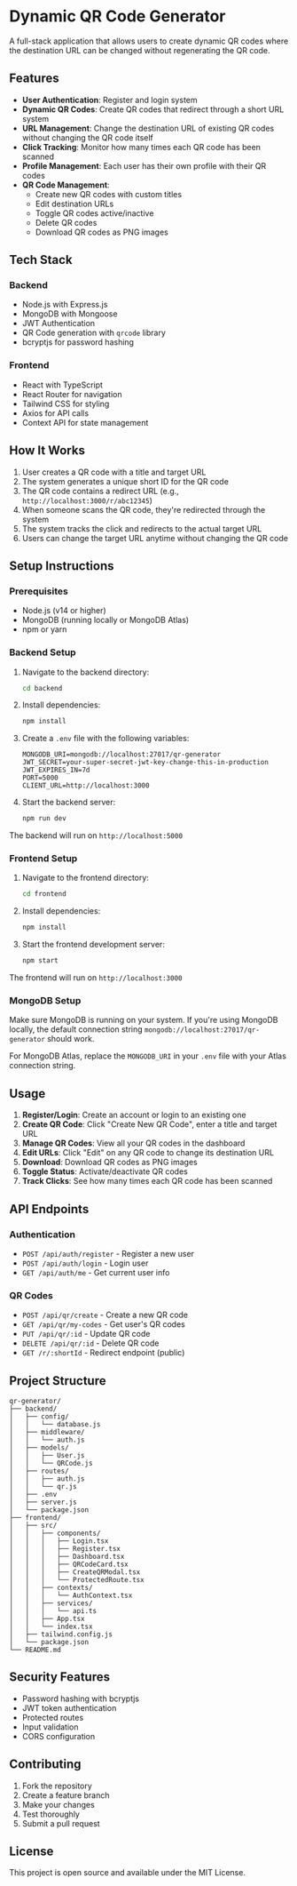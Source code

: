 # Dynamic QR Code Generator

A full-stack application that allows users to create dynamic QR codes where the destination URL can be changed without regenerating the QR code.

## Features

- **User Authentication**: Register and login system
- **Dynamic QR Codes**: Create QR codes that redirect through a short URL system
- **URL Management**: Change the destination URL of existing QR codes without changing the QR code itself
- **Click Tracking**: Monitor how many times each QR code has been scanned
- **Profile Management**: Each user has their own profile with their QR codes
- **QR Code Management**:
  - Create new QR codes with custom titles
  - Edit destination URLs
  - Toggle QR codes active/inactive
  - Delete QR codes
  - Download QR codes as PNG images

## Tech Stack

### Backend
- Node.js with Express.js
- MongoDB with Mongoose
- JWT Authentication
- QR Code generation with `qrcode` library
- bcryptjs for password hashing

### Frontend
- React with TypeScript
- React Router for navigation
- Tailwind CSS for styling
- Axios for API calls
- Context API for state management

## How It Works

1. User creates a QR code with a title and target URL
2. The system generates a unique short ID for the QR code
3. The QR code contains a redirect URL (e.g., `http://localhost:3000/r/abc12345`)
4. When someone scans the QR code, they're redirected through the system
5. The system tracks the click and redirects to the actual target URL
6. Users can change the target URL anytime without changing the QR code

## Setup Instructions

### Prerequisites
- Node.js (v14 or higher)
- MongoDB (running locally or MongoDB Atlas)
- npm or yarn

### Backend Setup

1. Navigate to the backend directory:
   ```bash
   cd backend
   ```

2. Install dependencies:
   ```bash
   npm install
   ```

3. Create a `.env` file with the following variables:
   ```env
   MONGODB_URI=mongodb://localhost:27017/qr-generator
   JWT_SECRET=your-super-secret-jwt-key-change-this-in-production
   JWT_EXPIRES_IN=7d
   PORT=5000
   CLIENT_URL=http://localhost:3000
   ```

4. Start the backend server:
   ```bash
   npm run dev
   ```

The backend will run on `http://localhost:5000`

### Frontend Setup

1. Navigate to the frontend directory:
   ```bash
   cd frontend
   ```

2. Install dependencies:
   ```bash
   npm install
   ```

3. Start the frontend development server:
   ```bash
   npm start
   ```

The frontend will run on `http://localhost:3000`

### MongoDB Setup

Make sure MongoDB is running on your system. If you're using MongoDB locally, the default connection string `mongodb://localhost:27017/qr-generator` should work.

For MongoDB Atlas, replace the `MONGODB_URI` in your `.env` file with your Atlas connection string.

## Usage

1. **Register/Login**: Create an account or login to an existing one
2. **Create QR Code**: Click "Create New QR Code", enter a title and target URL
3. **Manage QR Codes**: View all your QR codes in the dashboard
4. **Edit URLs**: Click "Edit" on any QR code to change its destination URL
5. **Download**: Download QR codes as PNG images
6. **Toggle Status**: Activate/deactivate QR codes
7. **Track Clicks**: See how many times each QR code has been scanned

## API Endpoints

### Authentication
- `POST /api/auth/register` - Register a new user
- `POST /api/auth/login` - Login user
- `GET /api/auth/me` - Get current user info

### QR Codes
- `POST /api/qr/create` - Create a new QR code
- `GET /api/qr/my-codes` - Get user's QR codes
- `PUT /api/qr/:id` - Update QR code
- `DELETE /api/qr/:id` - Delete QR code
- `GET /r/:shortId` - Redirect endpoint (public)

## Project Structure

```
qr-generator/
├── backend/
│   ├── config/
│   │   └── database.js
│   ├── middleware/
│   │   └── auth.js
│   ├── models/
│   │   ├── User.js
│   │   └── QRCode.js
│   ├── routes/
│   │   ├── auth.js
│   │   └── qr.js
│   ├── .env
│   ├── server.js
│   └── package.json
├── frontend/
│   ├── src/
│   │   ├── components/
│   │   │   ├── Login.tsx
│   │   │   ├── Register.tsx
│   │   │   ├── Dashboard.tsx
│   │   │   ├── QRCodeCard.tsx
│   │   │   ├── CreateQRModal.tsx
│   │   │   └── ProtectedRoute.tsx
│   │   ├── contexts/
│   │   │   └── AuthContext.tsx
│   │   ├── services/
│   │   │   └── api.ts
│   │   ├── App.tsx
│   │   └── index.tsx
│   ├── tailwind.config.js
│   └── package.json
└── README.md
```

## Security Features

- Password hashing with bcryptjs
- JWT token authentication
- Protected routes
- Input validation
- CORS configuration

## Contributing

1. Fork the repository
2. Create a feature branch
3. Make your changes
4. Test thoroughly
5. Submit a pull request

## License

This project is open source and available under the MIT License.